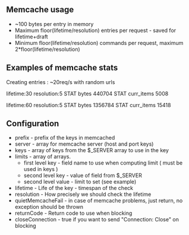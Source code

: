 ## Memcache usage

- ~100 bytes per entry in memory
- Maximum floor(lifetime/resolution) entries per request - saved for lifetime+draft
- Minimum floor(lifetime/resolution) commands per request, maximum 2\*floor(lifetime/resolution)

## Examples of memcache stats

Creating entries : ~20req/s with random urls

lifetime:30 resolution:5
STAT bytes 440704
STAT curr\_items 5008


lifetime:60 resolution:5
STAT bytes 1356784
STAT curr\_items 15418

## Configuration

- prefix - prefix of the keys in memcached
- server - array for memcache server (host and port keys)
- keys - array of keys from the $\_SERVER array to use in the key
- limits - array of arrays.
	- first level key - field name to use when computing limit ( must be used in keys )
	- second level key - value of field from $\_SERVER
	- second level value - limit to set (see example)
- lifetime - Life of the key - timespan of the check
- resolution - How precisely we should check the lifetime
- quietMemcacheFail - in case of memcache problems, just return, no exception should be thrown
- returnCode - Return code to use when blocking
- closeConnection - true if you want to send "Connection: Close" on blocking
